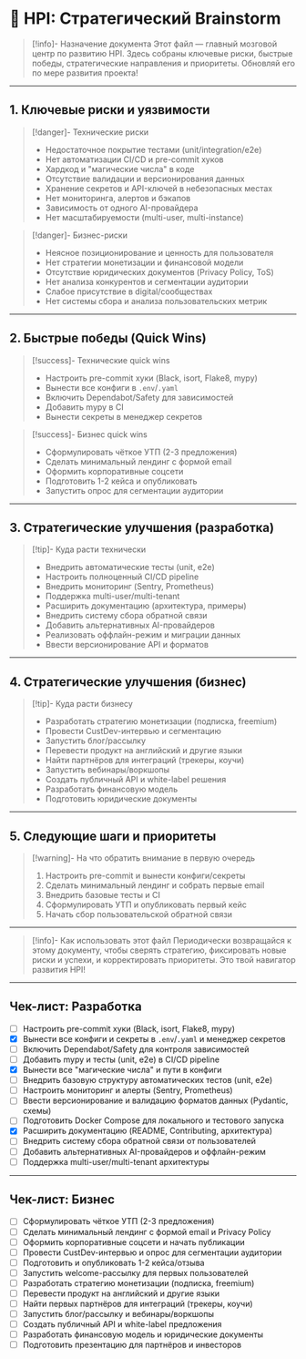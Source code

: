 # 🧠 HPI: Стратегический Brainstorm

>[!info]- Назначение документа
>Этот файл — главный мозговой центр по развитию HPI. Здесь собраны ключевые риски, быстрые победы, стратегические направления и приоритеты. Обновляй его по мере развития проекта!

---

## 1. Ключевые риски и уязвимости

>[!danger]- Технические риски
>- Недостаточное покрытие тестами (unit/integration/e2e)
>- Нет автоматизации CI/CD и pre-commit хуков
>- Хардкод и "магические числа" в коде
>- Отсутствие валидации и версионирования данных
>- Хранение секретов и API-ключей в небезопасных местах
>- Нет мониторинга, алертов и бэкапов
>- Зависимость от одного AI-провайдера
>- Нет масштабируемости (multi-user, multi-instance)

>[!danger]- Бизнес-риски
>- Неясное позиционирование и ценность для пользователя
>- Нет стратегии монетизации и финансовой модели
>- Отсутствие юридических документов (Privacy Policy, ToS)
>- Нет анализа конкурентов и сегментации аудитории
>- Слабое присутствие в digital/сообществах
>- Нет системы сбора и анализа пользовательских метрик

---

## 2. Быстрые победы (Quick Wins)

>[!success]- Технические quick wins
>- Настроить pre-commit хуки (Black, isort, Flake8, mypy)
>- Вынести все конфиги в `.env`/`.yaml`
>- Включить Dependabot/Safety для зависимостей
>- Добавить mypy в CI
>- Вынести секреты в менеджер секретов

>[!success]- Бизнес quick wins
>- Сформулировать чёткое УТП (2-3 предложения)
>- Сделать минимальный лендинг с формой email
>- Оформить корпоративные соцсети
>- Подготовить 1-2 кейса и опубликовать
>- Запустить опрос для сегментации аудитории

---

## 3. Стратегические улучшения (разработка)

>[!tip]- Куда расти технически
>- Внедрить автоматические тесты (unit, e2e)
>- Настроить полноценный CI/CD pipeline
>- Внедрить мониторинг (Sentry, Prometheus)
>- Поддержка multi-user/multi-tenant
>- Расширить документацию (архитектура, примеры)
>- Внедрить систему сбора обратной связи
>- Добавить альтернативных AI-провайдеров
>- Реализовать оффлайн-режим и миграции данных
>- Ввести версионирование API и форматов

---

## 4. Стратегические улучшения (бизнес)

>[!tip]- Куда расти бизнесу
>- Разработать стратегию монетизации (подписка, freemium)
>- Провести CustDev-интервью и сегментацию
>- Запустить блог/рассылку
>- Перевести продукт на английский и другие языки
>- Найти партнёров для интеграций (трекеры, коучи)
>- Запустить вебинары/воркшопы
>- Создать публичный API и white-label решения
>- Разработать финансовую модель
>- Подготовить юридические документы

---

## 5. Следующие шаги и приоритеты

>[!warning]- На что обратить внимание в первую очередь
>1. Настроить pre-commit и вынести конфиги/секреты
>2. Сделать минимальный лендинг и собрать первые email
>3. Внедрить базовые тесты и CI
>4. Сформулировать УТП и опубликовать первый кейс
>5. Начать сбор пользовательской обратной связи

---

>[!info]- Как использовать этот файл
>Периодически возвращайся к этому документу, чтобы сверять стратегию, фиксировать новые риски и успехи, и корректировать приоритеты. Это твой навигатор развития HPI!

---

## Чек-лист: Разработка

- [ ] Настроить pre-commit хуки (Black, isort, Flake8, mypy)
- [x] Вынести все конфиги и секреты в `.env`/`.yaml` и менеджер секретов
- [ ] Включить Dependabot/Safety для контроля зависимостей
- [ ] Добавить mypy и тесты (unit, e2e) в CI/CD pipeline
- [x] Вынести все "магические числа" и пути в конфиги
- [ ] Внедрить базовую структуру автоматических тестов (unit, e2e)
- [ ] Настроить мониторинг и алерты (Sentry, Prometheus)
- [ ] Ввести версионирование и валидацию форматов данных (Pydantic, схемы)
- [ ] Подготовить Docker Compose для локального и тестового запуска
- [x] Расширить документацию (README, Contributing, архитектура)
- [ ] Внедрить систему сбора обратной связи от пользователей
- [ ] Добавить альтернативных AI-провайдеров и оффлайн-режим
- [ ] Поддержка multi-user/multi-tenant архитектуры

---

## Чек-лист: Бизнес

- [ ] Сформулировать чёткое УТП (2-3 предложения)
- [ ] Сделать минимальный лендинг с формой email и Privacy Policy
- [ ] Оформить корпоративные соцсети и начать публикации
- [ ] Провести CustDev-интервью и опрос для сегментации аудитории
- [ ] Подготовить и опубликовать 1-2 кейса/отзыва
- [ ] Запустить welcome-рассылку для первых пользователей
- [ ] Разработать стратегию монетизации (подписка, freemium)
- [ ] Перевести продукт на английский и другие языки
- [ ] Найти первых партнёров для интеграций (трекеры, коучи)
- [ ] Запустить блог/рассылку и вебинары/воркшопы
- [ ] Создать публичный API и white-label предложения
- [ ] Разработать финансовую модель и юридические документы
- [ ] Подготовить презентацию для партнёров и инвесторов 